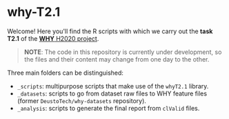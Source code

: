 # why-T2.1
Welcome! Here you'll find the R scripts with which we carry out the **task T2.1** of the [**WHY** H2020 project](https://www.why-h2020.eu/).

> **NOTE**: The code in this repository is currently under development, so the files and their content may change from one day to the other.

Three main folders can be distinguished:
* ``_scripts``: multipurpose scripts that make use of the ``whyT2.1`` library.
* ``_datasets``: scripts to go from dataset raw files to WHY feature files (former ``DeustoTech/why-datasets`` repository).
* ``_analysis``: scripts to generate the final report from ``clValid`` files.
